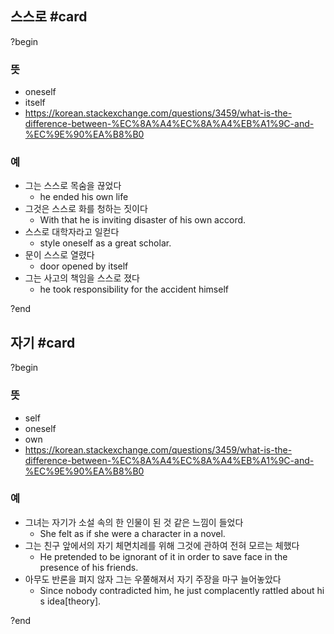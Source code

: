 ## 스스로 #card
?begin
### 뜻
- oneself
- itself
- https://korean.stackexchange.com/questions/3459/what-is-the-difference-between-%EC%8A%A4%EC%8A%A4%EB%A1%9C-and-%EC%9E%90%EA%B8%B0
### 예
- 그는 스스로 목숨을 끊었다
	- he ended his own life
- 그것은 스스로 화를 청하는 짓이다
	- With that he is inviting disaster of his own accord.
- 스스로 대학자라고 일컫다
	- style oneself as a great scholar.
- 문이 스스로 열렸다
	- door opened by itself
- 그는 사고의 책임을 스스로 졌다
	- he took responsibility for the accident himself
<!--SR:!2025-05-18,22,250-->
?end


## 자기 #card
?begin
### 뜻
- self
- oneself
- own
- https://korean.stackexchange.com/questions/3459/what-is-the-difference-between-%EC%8A%A4%EC%8A%A4%EB%A1%9C-and-%EC%9E%90%EA%B8%B0
### 예
- 그녀는 자기가 소설 속의 한 인물이 된 것 같은 느낌이 들었다
	- She felt as if she were a character in a novel.
- 그는 친구 앞에서의 자기 체면치레를 위해 그것에 관하여 전혀 모르는 체했다
	- He pretended to be ignorant of it in order to save face in the presence of his friends.
- 아무도 반론을 펴지 않자 그는 우쭐해져서 자기 주장을 마구 늘어놓았다
	- Since nobody contradicted him, he just complacently rattled about his idea[theory].
<!--SR:!2025-05-01,3,250-->
?end

